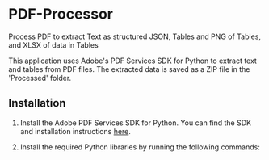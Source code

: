 # PDF-Processor
Process PDF to extract Text as structured JSON, Tables and PNG of Tables, and XLSX of data in Tables

This application uses Adobe's PDF Services SDK for Python to extract text and tables from PDF files. The extracted data is saved as a ZIP file in the 'Processed' folder.

## Installation

1. Install the Adobe PDF Services SDK for Python. You can find the SDK and installation instructions [here](https://acrobatservices.adobe.com/dc-integration-creation-app-cdn/main.html?api=pdf-extract-api).

2. Install the required Python libraries by running the following commands:
